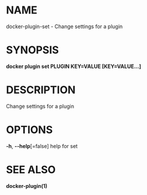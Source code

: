 # NAME

docker-plugin-set - Change settings for a plugin

# SYNOPSIS

**docker plugin set PLUGIN KEY=VALUE \[KEY=VALUE...\]**

# DESCRIPTION

Change settings for a plugin

# OPTIONS

**-h**, **--help**\[=false\] help for set

# SEE ALSO

**docker-plugin(1)**
